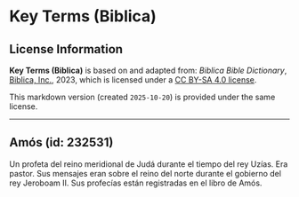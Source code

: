 # Key Terms (Biblica)

## License Information

**Key Terms (Biblica)** is based on and adapted from: _Biblica Bible Dictionary_, [Biblica, Inc.](https://www.biblica.com/), 2023, which is licensed under a [CC BY-SA 4.0 license](https://creativecommons.org/licenses/by-sa/4.0/legalcode.en).

This markdown version (created `2025-10-20`) is provided under the same license.



--------------------------------

## Amós (id: 232531)

Un profeta del reino meridional de Judá durante el tiempo del rey Uzías. Era pastor. Sus mensajes eran sobre el reino del norte durante el gobierno del rey Jeroboam II. Sus profecías están registradas en el libro de Amós.



